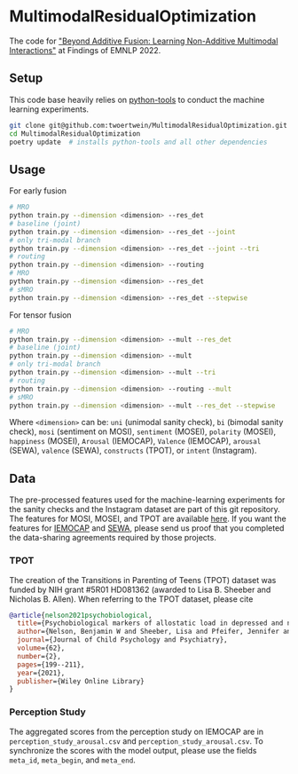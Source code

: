 # MultimodalResidualOptimization

The code for ["Beyond Additive Fusion: Learning Non-Additive Multimodal Interactions"](https://aclanthology.org/2022.findings-emnlp.344/) at Findings of EMNLP 2022.


## Setup
This code base heavily relies on [python-tools](https://bitbucket.org/twoertwein/python-tools/src/master/) to conduct the machine learning experiments.
```sh
git clone git@github.com:twoertwein/MultimodalResidualOptimization.git
cd MultimodalResidualOptimization
poetry update  # installs python-tools and all other dependencies
```

## Usage
For early fusion
```sh
# MRO
python train.py --dimension <dimension> --res_det
# baseline (joint)
python train.py --dimension <dimension> --res_det --joint
# only tri-modal branch
python train.py --dimension <dimension> --res_det --joint --tri
# routing
python train.py --dimension <dimension> --routing 
# MRO
python train.py --dimension <dimension> --res_det
# sMRO
python train.py --dimension <dimension> --res_det --stepwise
```

For tensor fusion
```sh
# MRO
python train.py --dimension <dimension> --mult --res_det
# baseline (joint)
python train.py --dimension <dimension> --mult
# only tri-modal branch
python train.py --dimension <dimension> --mult --tri
# routing
python train.py --dimension <dimension> --routing --mult 
# sMRO
python train.py --dimension <dimension> --mult --res_det --stepwise
```

Where `<dimension>` can be: `uni` (unimodal sanity check), `bi` (bimodal sanity check), `mosi` (sentiment on MOSI), `sentiment` (MOSEI), `polarity` (MOSEI), `happiness` (MOSEI), `Arousal` (IEMOCAP), `Valence` (IEMOCAP), `arousal` (SEWA), `valence` (SEWA), `constructs` (TPOT), or `intent` (Instagram).

## Data

The pre-processed features used for the machine-learning experiments for the sanity checks and the Instagram dataset are part of this git repository. The features for MOSI, MOSEI, and TPOT are available [here](https://cmu.box.com/s/76pz4tbctt1az2ukvcpeqht97k6st5xc). If you want the features for [IEMOCAP](https://cmu.box.com/s/1sekj2jqyycvrygpzrajpgehr8kmit8e) and [SEWA](https://cmu.box.com/shared/static/5tbus1tb6dio2pw2v4yehwa53pek69vu.xz), please send us proof that you completed the data-sharing agreements required by those projects.

### TPOT

The creation of the Transitions in Parenting of Teens (TPOT) dataset was funded by NIH grant #5R01 HD081362 (awarded to Lisa B. Sheeber and Nicholas B. Allen). When referring to the TPOT dataset, please cite
```bibtex
@article{nelson2021psychobiological,
  title={Psychobiological markers of allostatic load in depressed and nondepressed mothers and their adolescent offspring},
  author={Nelson, Benjamin W and Sheeber, Lisa and Pfeifer, Jennifer and Allen, Nicholas B},
  journal={Journal of Child Psychology and Psychiatry},
  volume={62},
  number={2},
  pages={199--211},
  year={2021},
  publisher={Wiley Online Library}
}
```

### Perception Study

The aggregated scores from the perception study on IEMOCAP are in `perception_study_arousal.csv` and `perception_study_arousal.csv`. To synchronize the scores with the model output, please use the fields `meta_id`, `meta_begin`, and `meta_end`.

